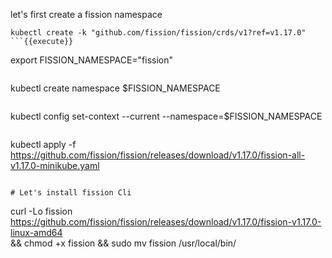 let's first create a fission namespace

```
kubectl create -k "github.com/fission/fission/crds/v1?ref=v1.17.0"
```{{execute}}

```
export FISSION_NAMESPACE="fission"
```{{execute}}

```
kubectl create namespace $FISSION_NAMESPACE
```{{execute}}

```
kubectl config set-context --current --namespace=$FISSION_NAMESPACE
```{{execute}}

```
kubectl apply -f https://github.com/fission/fission/releases/download/v1.17.0/fission-all-v1.17.0-minikube.yaml
```{{execute}}

# Let's install fission Cli

```
curl -Lo fission https://github.com/fission/fission/releases/download/v1.17.0/fission-v1.17.0-linux-amd64 \
    && chmod +x fission && sudo mv fission /usr/local/bin/
```{{execute}}